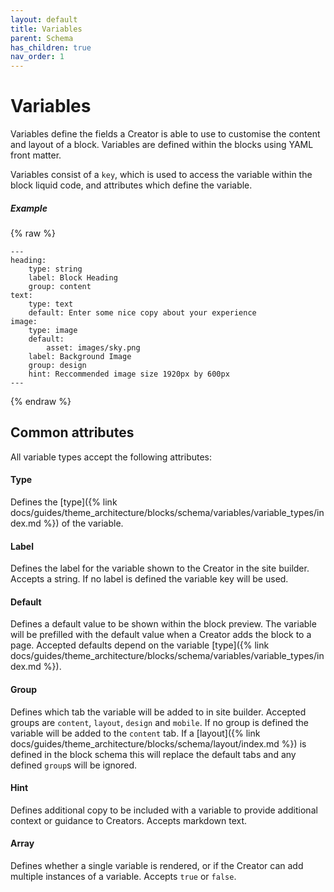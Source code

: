 ```yaml
---
layout: default
title: Variables
parent: Schema
has_children: true
nav_order: 1
---
```


# Variables

Variables define the fields a Creator is able to use to customise the content and layout of a block. Variables are defined within the blocks using YAML front matter.

Variables consist of a `key`, which is used to access the variable within the block liquid code, and attributes which define the variable.

##### Example
{% raw %}
```
---
heading:
    type: string
    label: Block Heading
    group: content
text:
    type: text
    default: Enter some nice copy about your experience
image:
    type: image
    default:
        asset: images/sky.png
    label: Background Image
    group: design
    hint: Reccommended image size 1920px by 600px
---
```
{% endraw %}

## Common attributes
All variable types accept the following attributes:

#### Type
Defines the [type]({% link docs/guides/theme_architecture/blocks/schema/variables/variable_types/index.md %}) of the variable.

#### Label
Defines the label for the variable shown to the Creator in the site builder. Accepts a string. If no label is defined the variable key will be used.

#### Default
Defines a default value to be shown within the block preview. The variable will be prefilled with the default value when a Creator adds the block to a page. Accepted defaults depend on the variable [type]({% link docs/guides/theme_architecture/blocks/schema/variables/variable_types/index.md %}).

#### Group
Defines which tab the variable will be added to in site builder. Accepted groups are `content`, `layout`, `design` and `mobile`. 
If no group is defined the variable will be added to the `content` tab.
If a [layout]({% link docs/guides/theme_architecture/blocks/schema/layout/index.md %}) is defined in the block schema this will replace the default tabs and any defined `group`s will be ignored.

#### Hint
Defines additional copy to be included with a variable to provide additional context or guidance to Creators. Accepts markdown text.

#### Array
Defines whether a single variable is rendered, or if the Creator can add multiple instances of a variable. Accepts `true` or `false`.